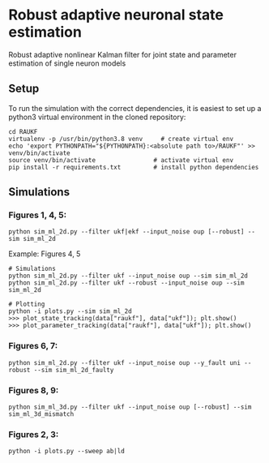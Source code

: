 # Robust adaptive neuronal state estimation 

Robust adaptive nonlinear Kalman filter for joint state and parameter estimation of single neuron models

## Setup

To run the simulation with the correct dependencies, it is easiest to set up a python3 virtual environment in the cloned repository:

```console
cd RAUKF
virtualenv -p /usr/bin/python3.8 venv     # create virtual env
echo 'export PYTHONPATH="${PYTHONPATH}:<absolute path to>/RAUKF"' >> venv/bin/activate
source venv/bin/activate                # activate virtual env
pip install -r requirements.txt         # install python dependencies
```

## Simulations

### Figures 1, 4, 5:
```console
python sim_ml_2d.py --filter ukf|ekf --input_noise oup [--robust] --sim sim_ml_2d
```

Example: Figures 4, 5
```console
# Simulations
python sim_ml_2d.py --filter ukf --input_noise oup --sim sim_ml_2d
python sim_ml_2d.py --filter ukf --robust --input_noise oup --sim sim_ml_2d

# Plotting
python -i plots.py --sim sim_ml_2d
>>> plot_state_tracking(data["raukf"], data["ukf"]); plt.show()
>>> plot_parameter_tracking(data["raukf"], data["ukf"]); plt.show()
```

### Figures 6, 7:
```console
python sim_ml_2d.py --filter ukf --input_noise oup --y_fault uni --robust --sim sim_ml_2d_faulty
```

### Figures 8, 9:
```console
python sim_ml_3d.py --filter ukf --input_noise oup [--robust] --sim sim_ml_3d_mismatch
```

### Figures 2, 3:
```console
python -i plots.py --sweep ab|ld
```